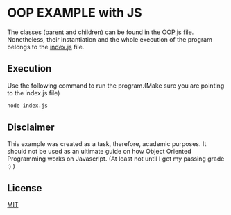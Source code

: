 # OOP EXAMPLE with JS

The classes (parent and children) can be found in the [OOP.js](https://somelink.com/) file. Nonetheless, their instantiation and the whole execution of the program belongs to the [index.js](https://somelink.com/) file.

## Execution

Use the following command to run the program.(Make sure you are pointing to the index.js file)

```bash
node index.js
```

## Disclaimer

This example was created as a task, therefore, academic purposes. It should not be used as an ultimate guide on how Object Oriented Programming works on Javascript. (At least not until I get my passing grade :) )

## License

[MIT](https://choosealicense.com/licenses/mit/)
